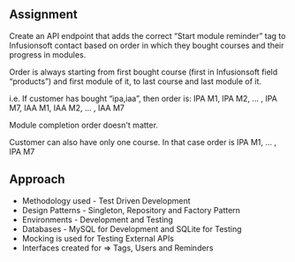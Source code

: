 ## Assignment

Create an API endpoint that adds the correct “Start module reminder” tag to Infusionsoft contact based on order in which they bought courses and their progress in modules. 

Order is always starting from first bought course (first in Infusionsoft field “products”) and first module of it, to last course and last module of it. 

i.e. If customer has bought “ipa,iaa”, then order is: IPA M1, IPA M2, ... , IPA M7, IAA M1, IAA M2, … , IAA M7

Module completion order doesn't matter.

Customer can also have only one course. In that case order is IPA M1, … , IPA M7

## Approach

- Methodology used - Test Driven Development
- Design Patterns - Singleton, Repository and Factory Pattern
- Environments - Development and Testing
- Databases - MySQL for Development and SQLite for Testing
- Mocking is used for Testing External APIs
- Interfaces created for => Tags, Users and Reminders